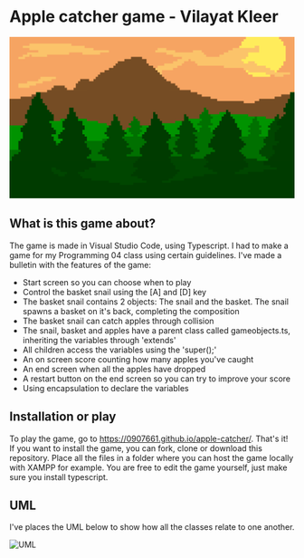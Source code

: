 # Apple catcher game - Vilayat Kleer

![Forest](docs/images/forest.png)

## What is this game about?

The game is made in Visual Studio Code, using Typescript. I had to make a game for my Programming 04 class using certain guidelines. I've made a bulletin with the features of the game:

- Start screen so you can choose when to play
- Control the basket snail using the [A] and [D] key
- The basket snail contains 2 objects: The snail and the basket. The snail spawns a basket on it's back, completing the composition
- The basket snail can catch apples through collision
- The snail, basket and apples have a parent class called gameobjects.ts, inheriting the variables through 'extends'
- All children access the variables using the 'super();'
- An on screen score counting how many apples you've caught
- An end screen when all the apples have dropped
- A restart button on the end screen so you can try to improve your score
- Using encapsulation to declare the variables

## Installation or play

To play the game, go to https://0907661.github.io/apple-catcher/. That's it!
If you want to install the game, you can fork, clone or download this repository. Place all the files in a folder where you can host the game locally with XAMPP for example. You are free to edit the game yourself, just make sure you install typescript.

## UML

I've places the UML below to show how all the classes relate to one another.

![UML](docs/images/UML.jpeg)
